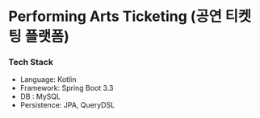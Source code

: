 # Performing Arts Ticketing (공연 티켓팅 플랫폼)
### Tech Stack
- Language: Kotlin
- Framework: Spring Boot 3.3
- DB : MySQL
- Persistence: JPA, QueryDSL

